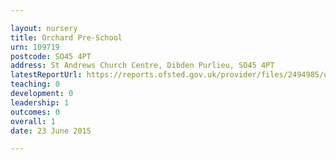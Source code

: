 ```yaml
---

layout: nursery
title: Orchard Pre-School
urn: 109719
postcode: SO45 4PT
address: St Andrews Church Centre, Dibden Purlieu, SO45 4PT
latestReportUrl: https://reports.ofsted.gov.uk/provider/files/2494985/urn/109719.pdf
teaching: 0
development: 0
leadership: 1
outcomes: 0
overall: 1
date: 23 June 2015

---
```

